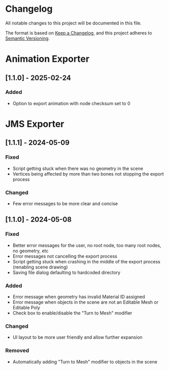 # Changelog
All notable changes to this project will be documented in this file.

The format is based on [Keep a Changelog](https://keepachangelog.com/en/1.0.0/),
and this project adheres to [Semantic Versioning](https://semver.org/spec/v2.0.0.html).

# Animation Exporter
## [1.1.0] - 2025-02-24
### Added
- Option to export animation with node checksum set to 0

# JMS Exporter
## [1.1.1] - 2024-05-09
### Fixed
- Script getting stuck when there was no geometry in the scene
- Vertices being affected by more than two bones not stopping the export process

### Changed
- Few error messages to be more clear and concise

## [1.1.0] - 2024-05-08
### Fixed
- Better error messages for the user, no root node, too many root nodes, no geometry, etc
- Error messages not cancelling the export process
- Script getting stuck when crashing in the middle of the export process (renabling scene drawing)
- Saving file dialog defaulting to hardcoded directory

### Added
- Error message when geometry has invalid Material ID assigned
- Error message when objects in the scene are not an Editable Mesh or Editable Poly
- Check box to enable/disable the "Turn to Mesh" modifier

### Changed
- UI layout to be more user friendly and allow further expansion

### Removed
- Automatically adding "Turn to Mesh" modifier to objects in the scene
